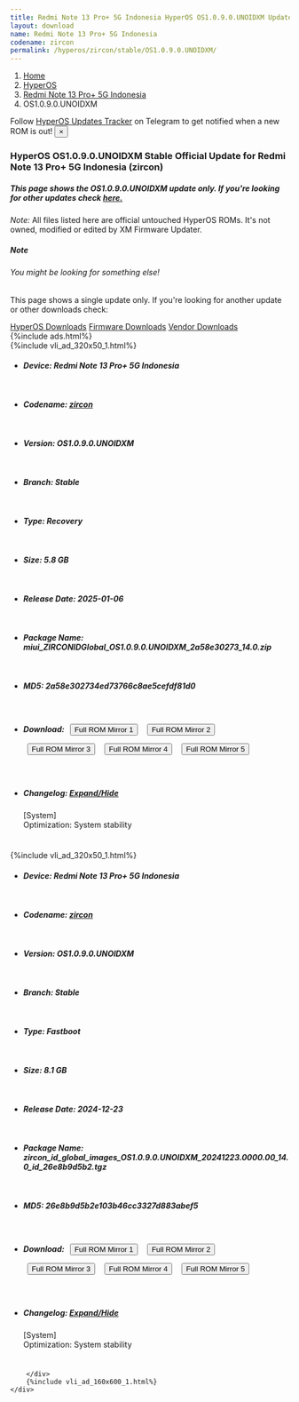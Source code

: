 ```yaml
---
title: Redmi Note 13 Pro+ 5G Indonesia HyperOS OS1.0.9.0.UNOIDXM Update
layout: download
name: Redmi Note 13 Pro+ 5G Indonesia
codename: zircon
permalink: /hyperos/zircon/stable/OS1.0.9.0.UNOIDXM/
---
```

<nav aria-label="breadcrumb">
    <ol class="breadcrumb">
        <li class="breadcrumb-item"><a href="/">Home</a></li>
        <li class="breadcrumb-item"><a href="/hyperos/">HyperOS</a></li>
        <li class="breadcrumb-item"><a href="/hyperos/zircon/">Redmi Note 13 Pro+ 5G Indonesia</a></li>
        <li class="breadcrumb-item active" aria-current="page">OS1.0.9.0.UNOIDXM</li>
    </ol>
</nav>
<div class="alert alert-primary alert-dismissible fade show" role="alert">
    Follow <a href="https://t.me/MIUIUpdatesTracker" class="alert-link">HyperOS Updates Tracker</a> on Telegram to get
    notified when a new ROM is out!
    <button type="button" class="close" data-dismiss="alert" aria-label="Close">
        <span aria-hidden="true">&times;</span>
    </button>
</div>
<div class="col-12 mx-auto">
    <h3 class="title bg-light p-2 rounded">HyperOS OS1.0.9.0.UNOIDXM Stable Official Update for Redmi Note 13 Pro+ 5G Indonesia (zircon)</h3>
    <h5>This page shows the OS1.0.9.0.UNOIDXM update only. If you're looking for other updates check
        <a href="/hyperos/zircon/">here.</a></h5>
    <p><i>Note: </i>All files listed here are official untouched HyperOS ROMs.
        It's not owned, modified or edited by XM Firmware Updater.</p>
    <div class="card">
        <div class="card-body">
            <h5 class="card-title">Note</h5>
            <h6 class="card-subtitle mb-2 text-muted">You might be looking for something else!</h6>
            <p class="card-text">This page shows a single update only.
                If you're looking for another update or other downloads check:</p>
            <a href="/hyperos/" class="card-link">HyperOS Downloads</a>
            <a href="/firmware/" class="card-link">Firmware Downloads</a>
            <a href="/vendor/" class="card-link">Vendor Downloads</a>
        </div>
    </div>
    {%include ads.html%}
    <div class="row justify-content-center">
        <div class="col-10" id="downloads">
                    <div class="card card-body">
            {%include vli_ad_320x50_1.html%}
            <ul class="list-unstyled">
                <li style="padding-bottom: 10px;">
                    <h5><b>Device: </b>Redmi Note 13 Pro+ 5G Indonesia</h5>
                </li>
                <li style="padding-bottom: 10px;">
                    <h5><b>Codename: </b> <a href="/hyperos/zircon/" target="_blank">zircon</a> </h5>
                </li>
                <li style="padding-bottom: 10px;">
                    <h5><b>Version: </b>OS1.0.9.0.UNOIDXM</h5>
                </li>
                <li style="padding-bottom: 10px;">
                    <h5><b>Branch: </b>Stable</h5>
                </li>
                <li style="padding-bottom: 10px;">
                    <h5><b>Type: </b>Recovery</h5>
                </li>
                <li style="padding-bottom: 10px;">
                    <h5><b>Size: </b>5.8 GB</h5>
                </li>
                <li style="padding-bottom: 10px;">
                    <h5><b>Release Date: </b>2025-01-06</h5>
                </li>
                <li style="padding-bottom: 10px;">
                    <h5><b>Package Name: </b><span id="filename" class="text-dark">miui_ZIRCONIDGlobal_OS1.0.9.0.UNOIDXM_2a58e30273_14.0.zip</span></h5>
                </li>
                <li style="padding-bottom: 10px;">
                    <h5><b>MD5: </b><span id="md5" class="text-muted">2a58e302734ed73766c8ae5cefdf81d0</span></h5>
                </li>
                <li style="padding-bottom: 10px;">
                    <h5><b>Download: </b> <button type="button" id="download" class="btn btn-primary" style="margin: 7px;" onclick="window.open('https://cdnorg.d.miui.com/OS1.0.9.0.UNOIDXM/miui_ZIRCONIDGlobal_OS1.0.9.0.UNOIDXM_2a58e30273_14.0.zip', '_blank');"><i class="fa fa-download"></i> Full ROM Mirror 1</button> <button type="button" id="download" class="btn btn-primary" style="margin: 7px;" onclick="window.open('https://bkt-sgp-miui-ota-update-alisgp.oss-ap-southeast-1.aliyuncs.com/OS1.0.9.0.UNOIDXM/miui_ZIRCONIDGlobal_OS1.0.9.0.UNOIDXM_2a58e30273_14.0.zip', '_blank');"><i class="fa fa-download"></i> Full ROM Mirror 2</button> <button type="button" id="download" class="btn btn-primary" style="margin: 7px;" onclick="window.open('https://bn.d.miui.com/OS1.0.9.0.UNOIDXM/miui_ZIRCONIDGlobal_OS1.0.9.0.UNOIDXM_2a58e30273_14.0.zip', '_blank');"><i class="fa fa-download"></i> Full ROM Mirror 3</button> <button type="button" id="download" class="btn btn-primary" style="margin: 7px;" onclick="window.open('https://bigota.d.miui.com/OS1.0.9.0.UNOIDXM/miui_ZIRCONIDGlobal_OS1.0.9.0.UNOIDXM_2a58e30273_14.0.zip', '_blank');"><i class="fa fa-download"></i> Full ROM Mirror 4</button> <button type="button" id="download" class="btn btn-primary" style="margin: 7px;" onclick="window.open('https://hugeota.d.miui.com/OS1.0.9.0.UNOIDXM/miui_ZIRCONIDGlobal_OS1.0.9.0.UNOIDXM_2a58e30273_14.0.zip', '_blank');"><i class="fa fa-download"></i> Full ROM Mirror 5</button></h5>
                </li>
                <li style="padding-bottom: 10px;">
                    <h5><b>Changelog: </b><a href="#zircon_1_changelog" data-toggle="collapse" role="button"
                            aria-expanded="false" aria-controls="zircon_1_changelog"> <i class="fa fa-arrow-down"
                                aria-hidden="true"></i> Expand/Hide</a></h5>
                    <div class="collapse" id="zircon_1_changelog">
                        <p id="changelog_text">[System]<br>Optimization: System stability</p>
                    </div>
                </li>
            </ul>
        </div>
        <div class="card card-body">
            {%include vli_ad_320x50_1.html%}
            <ul class="list-unstyled">
                <li style="padding-bottom: 10px;">
                    <h5><b>Device: </b>Redmi Note 13 Pro+ 5G Indonesia</h5>
                </li>
                <li style="padding-bottom: 10px;">
                    <h5><b>Codename: </b> <a href="/hyperos/zircon/" target="_blank">zircon</a> </h5>
                </li>
                <li style="padding-bottom: 10px;">
                    <h5><b>Version: </b>OS1.0.9.0.UNOIDXM</h5>
                </li>
                <li style="padding-bottom: 10px;">
                    <h5><b>Branch: </b>Stable</h5>
                </li>
                <li style="padding-bottom: 10px;">
                    <h5><b>Type: </b>Fastboot</h5>
                </li>
                <li style="padding-bottom: 10px;">
                    <h5><b>Size: </b>8.1 GB</h5>
                </li>
                <li style="padding-bottom: 10px;">
                    <h5><b>Release Date: </b>2024-12-23</h5>
                </li>
                <li style="padding-bottom: 10px;">
                    <h5><b>Package Name: </b><span id="filename" class="text-dark">zircon_id_global_images_OS1.0.9.0.UNOIDXM_20241223.0000.00_14.0_id_26e8b9d5b2.tgz</span></h5>
                </li>
                <li style="padding-bottom: 10px;">
                    <h5><b>MD5: </b><span id="md5" class="text-muted">26e8b9d5b2e103b46cc3327d883abef5</span></h5>
                </li>
                <li style="padding-bottom: 10px;">
                    <h5><b>Download: </b> <button type="button" id="download" class="btn btn-primary" style="margin: 7px;" onclick="window.open('https://cdnorg.d.miui.com/OS1.0.9.0.UNOIDXM/zircon_id_global_images_OS1.0.9.0.UNOIDXM_20241223.0000.00_14.0_id_26e8b9d5b2.tgz', '_blank');"><i class="fa fa-download"></i> Full ROM Mirror 1</button> <button type="button" id="download" class="btn btn-primary" style="margin: 7px;" onclick="window.open('https://bkt-sgp-miui-ota-update-alisgp.oss-ap-southeast-1.aliyuncs.com/OS1.0.9.0.UNOIDXM/zircon_id_global_images_OS1.0.9.0.UNOIDXM_20241223.0000.00_14.0_id_26e8b9d5b2.tgz', '_blank');"><i class="fa fa-download"></i> Full ROM Mirror 2</button> <button type="button" id="download" class="btn btn-primary" style="margin: 7px;" onclick="window.open('https://bn.d.miui.com/OS1.0.9.0.UNOIDXM/zircon_id_global_images_OS1.0.9.0.UNOIDXM_20241223.0000.00_14.0_id_26e8b9d5b2.tgz', '_blank');"><i class="fa fa-download"></i> Full ROM Mirror 3</button> <button type="button" id="download" class="btn btn-primary" style="margin: 7px;" onclick="window.open('https://bigota.d.miui.com/OS1.0.9.0.UNOIDXM/zircon_id_global_images_OS1.0.9.0.UNOIDXM_20241223.0000.00_14.0_id_26e8b9d5b2.tgz', '_blank');"><i class="fa fa-download"></i> Full ROM Mirror 4</button> <button type="button" id="download" class="btn btn-primary" style="margin: 7px;" onclick="window.open('https://hugeota.d.miui.com/OS1.0.9.0.UNOIDXM/zircon_id_global_images_OS1.0.9.0.UNOIDXM_20241223.0000.00_14.0_id_26e8b9d5b2.tgz', '_blank');"><i class="fa fa-download"></i> Full ROM Mirror 5</button></h5>
                </li>
                <li style="padding-bottom: 10px;">
                    <h5><b>Changelog: </b><a href="#zircon_2_changelog" data-toggle="collapse" role="button"
                            aria-expanded="false" aria-controls="zircon_2_changelog"> <i class="fa fa-arrow-down"
                                aria-hidden="true"></i> Expand/Hide</a></h5>
                    <div class="collapse" id="zircon_2_changelog">
                        <p id="changelog_text">[System]<br>Optimization: System stability</p>
                    </div>
                </li>
            </ul>
        </div>

        </div>
        {%include vli_ad_160x600_1.html%}
    </div>
</div>
